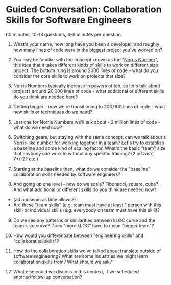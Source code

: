 # Guided Conversation: Collaboration Skills for Software Engineers

60 minutes, 10-13 questions, 4-8 minutes per question.

1.	What's your name, how long have you been a developer, and roughly how many lines of code were in the biggest project you've worked on?

2.	You may be familiar with the concept known as the "[Norris Number](https://www.teamten.com/lawrence/writings/norris-numbers.html)", this idea that it takes different kinds of skills to work on different size project. The bottom rung is around 2000 lines of code - what do you consider the core skills to work on projects that size?

3.	Norris Numbers typically increase in powers of ten, so let's talk about projects around 20,000 lines of code - what additional or different skills do you think are needed here?

4.	Getting bigger - now we're transitioning to 200,000 lines of code - what new skills or techniques do we need?

5.	Last one for Norris Numbers we'll talk about - 2 million lines of code - what do we need now?

6.	Switching gears, but staying with the same concept, can we talk about a Norris-like number for working together in a team? Let's try to establish a baseline and some kind of scaling factor. What's the basic "team" size that anybody can work in without any specific training? (2 pizzas?, 7+/-2? etc.)

7.	Starting at the baseline then, what do we consider the "baseline" collaboration skills needed by software engineers?

8.	And going up one level - how do we scale? Fibonacci, square, cube? - And what additional or different skills do you think are needed now?
  * (ad nauseam as time allows?)
  * Are these "team skills" (e.g. team must have at least 1 person with this skill) or individual skills (e.g. everybody on team must have this skill)?

9.	Do we see any patterns or similarities between kLOC curve and the team-size curve? Does "more kLOC" have to mean "bigger team"? 

10.	How would you differentiate between "engineering skills" and "collaboration skills"?

11.	How do the collaboration skills we've talked about translate outside of software engineering? What are some industries we might learn collaboration skills from? What should we ask?

12.	What else could we discuss in this context, if we scheduled another/follow-up conversation?
